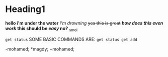 # Heading1 
**hello i'm under the water**
*i'm drowning*
~~yes this is great~~
***how does this even work***
**this should be _easy_ no?**
<sub>smol</sub>


`get status`
SOME BASIC COMMANDS ARE:
``
get status
get add
``

-mohamed;
*magdy;
+mohamed;

